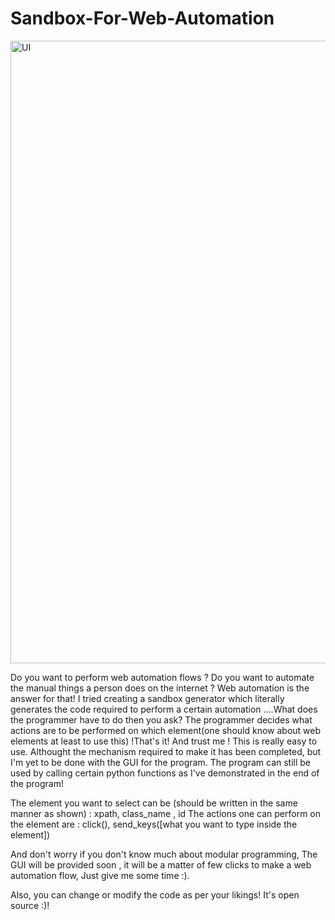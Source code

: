 # Sandbox-For-Web-Automation


<img width="996" alt="UI" src="https://user-images.githubusercontent.com/72745185/134123023-26233b46-2173-43bb-bdb9-d68fa49d8ca9.png">



Do you want to perform web automation flows ? Do you want to automate the manual things a person does on the internet ? Web automation is the answer for that!
I tried creating a sandbox generator which literally generates the code required to perform a certain automation ....What does the programmer have to do then you ask? The programmer decides what actions are to be performed on which element(one should know about web elements at least to use this) !That's it! And trust me ! This is really easy to use. Althought the mechanism required to make it has been completed, but I'm yet to be done with the GUI for the program. The program can still be used by calling certain python functions as I've demonstrated in the end of the program!


The element you want to select can be (should be written in the same manner as shown) : xpath, class_name , id
The actions one can perform on the element are : click(), send_keys([what you want to type inside the element])

And don't worry if you don't know much about modular programming, The GUI will be provided soon , it will be a matter of few clicks to make a web automation flow, Just give me some time :).

Also, you can change or modify the code as per your likings! It's open source :)!
